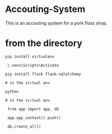 # Accouting-System

This is an accouting system for a pork floss shop.

# from the directory

```
pip install virtualenv

.\.venv\Scripts\Activate

pip install flask flask-sqlalchemy

```

```
# in the virtual env

python
```

```
# in the virtual env

 from app import app, db

 app.app_context().push()

 db.create_all()
```
